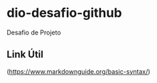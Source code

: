 # dio-desafio-github
Desafio de Projeto


## Link Útil 
(https://www.markdownguide.org/basic-syntax/)
